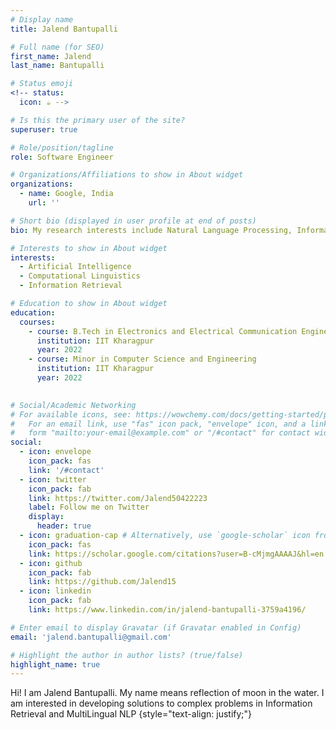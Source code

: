 ```yaml
---
# Display name
title: Jalend Bantupalli

# Full name (for SEO)
first_name: Jalend
last_name: Bantupalli

# Status emoji
<!-- status:
  icon: ☕️ -->

# Is this the primary user of the site?
superuser: true

# Role/position/tagline
role: Software Engineer

# Organizations/Affiliations to show in About widget
organizations:
  - name: Google, India
    url: ''

# Short bio (displayed in user profile at end of posts)
bio: My research interests include Natural Language Processing, Information Retrieval and Reinforcement Learning.

# Interests to show in About widget
interests:
  - Artificial Intelligence
  - Computational Linguistics
  - Information Retrieval

# Education to show in About widget
education:
  courses:
    - course: B.Tech in Electronics and Electrical Communication Engineering
      institution: IIT Kharagpur
      year: 2022
    - course: Minor in Computer Science and Engineering
      institution: IIT Kharagpur
      year: 2022  
    

# Social/Academic Networking
# For available icons, see: https://wowchemy.com/docs/getting-started/page-builder/#icons
#   For an email link, use "fas" icon pack, "envelope" icon, and a link in the
#   form "mailto:your-email@example.com" or "/#contact" for contact widget.
social:
  - icon: envelope
    icon_pack: fas
    link: '/#contact'
  - icon: twitter
    icon_pack: fab
    link: https://twitter.com/Jalend50422223
    label: Follow me on Twitter
    display:
      header: true
  - icon: graduation-cap # Alternatively, use `google-scholar` icon from `ai` icon pack
    icon_pack: fas
    link: https://scholar.google.com/citations?user=B-cMjmgAAAAJ&hl=en
  - icon: github
    icon_pack: fab
    link: https://github.com/Jalend15
  - icon: linkedin
    icon_pack: fab
    link: https://www.linkedin.com/in/jalend-bantupalli-3759a4196/

# Enter email to display Gravatar (if Gravatar enabled in Config)
email: 'jalend.bantupalli@gmail.com'

# Highlight the author in author lists? (true/false)
highlight_name: true
---
```


Hi! I am Jalend Bantupalli. My name means reflection of moon in the water. I am interested in developing solutions to complex problems in Information Retrieval and MultiLingual NLP
{style="text-align: justify;"}
